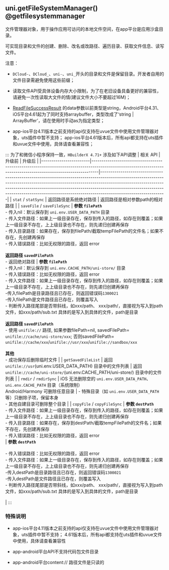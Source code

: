 ## uni.getFileSystemManager() @getfilesystemmanager

<!-- UTSAPIJSON.getFileSystemManager.description -->

<!-- UTSAPIJSON.getFileSystemManager.compatibility -->

文件管理器对象，用于操作应用可访问的本地文件空间，在app平台是应用沙盒目录。

可实现目录和文件的创建、删除、改名或改路径、遍历目录、获取文件信息、读写文件。

注意：
- `DCloud-`、`DCloud_`、`uni-`、`uni_`开头的目录和文件是保留目录。开发者自用的文件目录需避免使用这些前缀；

- 读取文件API受具体设备内存大小限制，为了在老旧设备具备更好的兼容性，请避免一次性读取大文件的情(建议文件大小不要超过16M)；

- [ReadFileSuccessResult](./get-file-system-manager.md#readfilesuccessresult-values) 的data参数以前类型是string，Android平台4.31、iOS平台4.61起为了同时支持arraybuffer，类型改成了‘string | ArrayBuffer’，请在使用时手动as为指定类型；

- app-ios平台4.11版本之前支持的api仅支持在uvue文件中使用文件管理器对象，uts插件中暂不支持； app-ios平台4.61版本后，所有api都支持在uts插件和uvue文件中使用，具体请查看兼容性；

::: 为了和微信小程序保持一致，`HBuilderX 4.71+` 涉及如下API调整
| 相关 API                | 升级前                                                                                                                                                          | 升级后                                                                                                                                                                                                                                                                                                                                                 |
|------------------------|---------------------------------------------------------------------------------------------------------------------------------------------------------------|--------------------------------------------------------------------------------------------------------------------------------------------------------------------------------------------------------------------------------------------------------------------------------------------------------------------------------------------------------|
| `stat` / `statSync`    | 返回路径是系统绝对路径                                                                                                                                    | 返回路径是相对参数path的相对路径                                                                                                                                                                                                                                                                                                                                 |
| `saveFile` / `saveFileSync` | **参数 `filePath`**  <br> - 传入nil：默认保存到 `uni.env.USER_DATA_PATH` 目录  <br> - 传入文件路径：如果上一级目录存在，保存到传入的路径，如存在则覆盖；如果上一级目录不存在，上上级目录也不存在，则先递归创建再保存  <br> - 传入目录路径：如果存在，保存到filePath/截取tempFilePath的文件名；如果不存在，先创建再保存  <br> - 传入错误路径：比如无权限的路径，返回 error <br> <br> **返回路径 `savedFilePath`** <br> - 返回绝对路径   | **参数 `filePath`** <br> - 传入nil：默认保存到 `uni.env.CACHE_PATH/uni-store/` 目录 <br> - 传入错误路径：比如无权限的路径，返回 error  <br> - 传入文件路径：如果上一级目录存在，保存到传入的路径，如存在则覆盖；如果上一级目录不存在，上上级目录也不存在，则先递归创建再保存 <br> -传入filePath是目录路径且已存在，则返回错误码`1300021`   <br>  -传入filePath是文件路径且已存在，则覆盖写入  <br>- 判断传入路径尾部是否带斜线，如xxx/path、 xxx/path/，直接视为写入到path文件，如xxx/path/sub.txt 具体的是写入到具体的文件，path是目录 <br> <br> **返回路径 `savedFilePath`** <br> - 使用 `unifile://` 路径, 如果参数filePath=nil, savedFilePath= `unifile://cache/uni-store/xxx`; 否则savedFilePath= `unifile://cache/xxx`/`unifile://usr/xxx`/`unifile://sandbox/xxx` <br>  <br> **其他** <br> - 成功保存后删除临时文件 |
| `getSavedFileList`     | 返回 `unifile://usr`(uni.env.USER_DATA_PATH) 目录中的文件列表                                                                                                                            | 返回 `unifile://cache/uni-store/`(uni.env.CACHE_PATH/uni-store/) 目录中的文件列表                                                                                                                                                                                                                                                            |
| `rmdir` / `rmdirSync`  | iOS 无法删除空的 `uni.env.USER_DATA_PATH`、`uni.env.CACHE_PATH` 目录（系统限制）<br>Android/Harmony 可删除任意目录                                                         | - 特殊目录（如 `uni.env.USER_DATA_PATH` 等）只删除子项，保留本身 <br> - 其他自建目录可删除整个目录                                                                                                                                                                                                                   |
| `copyFile` / `copyFileSync` | **参数 `destPath`**  <br> - 传入文件路径：如果上一级目录存在，保存到传入的路径，如存在则覆盖；如果上一级目录不存在，上上级目录也不存在，则先递归创建再保存  <br> - 传入目录路径：如果存在，保存到destPath/截取tempFilePath的文件名；如果不存在，先创建再保存  <br> - 传入错误路径：比如无权限的路径，返回 error <br>  | **参数 `destPath`** <br>  <br> - 传入错误路径：比如无权限的路径，返回 error  <br> - 传入文件路径：如果上一级目录存在，保存到传入的路径，如存在则覆盖；如果上一级目录不存在，上上级目录也不存在，则先递归创建再保存 <br> -传入destPath是目录路径且已存在，则返回错误码`1300021`   <br>  -传入destPath是文件路径且已存在，则覆盖写入  <br>- 判断传入路径尾部是否带斜线，如xxx/path、 xxx/path/，直接视为写入到path文件，如xxx/path/sub.txt 具体的是写入到具体的文件，path是目录 <br> <br> |
:::


<!-- UTSAPIJSON.getFileSystemManager.param -->

<!-- UTSAPIJSON.getFileSystemManager.returnValue -->

### 特殊说明

- app-ios平台4.11版本之前支持的api仅支持在uvue文件中使用文件管理器对象，uts插件中暂不支持； 4.61版本后，所有api都支持在uts插件和uvue文件中使用，具体请查看兼容性

- app-android平台API不支持代码包文件目录

- app-android平台content:/\/ 路径文件是只读的

<!-- UTSAPIJSON.getFileSystemManager.tutorial -->

<!-- UTSAPIJSON.getFileSystemManager.example -->

<!-- UTSAPIJSON.general_type.name -->

<!-- UTSAPIJSON.general_type.param -->
